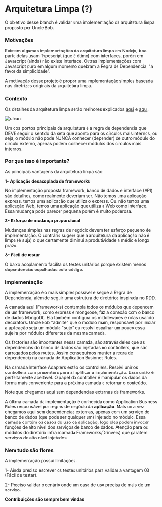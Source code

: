 # Arquitetura Limpa (?)

O objetivo desse branch é validar uma implementação da arquitetura limpa proposto por Uncle Bob.

### Motivações

Existem algumas implementações da arquitetura limpa em Nodejs, boa parte delas usam Typescript (que é ótimo) com interfaces, porém em Javascript (ainda) não existe interface. Outras implementações com Javascript puro em algum momento quebram a Regra de Dependencia, "a favor da simplicidade". 

A motivação desse projeto é propor uma implementação simples baseada nas diretrizes originais da arquitetura limpa.

### Contexto

Os detalhes da arquitetura limpa serão melhores explicados [aqui](https://www.youtube.com/watch?v=Nsjsiz2A9mg) e [aqui](https://blog.cleancoder.com/uncle-bob/2012/08/13/the-clean-architecture.html).

![clean](https://blog.cleancoder.com/uncle-bob/images/2012-08-13-the-clean-architecture/CleanArchitecture.jpg)


Um dos pontos principais da arquitetura é a regra de dependencia que DEVE seguir o sentido da seta que aponta para os círculos mais internos, ou seja, o módulo não pode NUNCA conhecer (depender) de outro módulo do círculo externo, apenas podem conhecer módulos dos círculos mais internos.

### Por que isso é importante?

As principais vantagens da arquitetura limpa são:

****1- Aplicação desacoplada de frameworks****

No implementação proposta framework, banco de dados e interface (API) são detalhes, como realmente deveriam ser. Não temos uma aplicação express, temos uma aplicação que utiliza o express. Ou, não temos uma aplicação Web, temos uma aplicação que utiliza a Web como interface. Essa mudança pode parecer pequena porém é muito poderosa.

****2- Esforço de mudança proporcional****

Mudanças simples nas regras de negócio devem ter esforço pequeno de implementação. O contrário sugere que a arquitetura da aplicação não é limpa (é suja) o que certamente diminui a produtividade a médio e longo prazo. 

****3- Fácil de testar****

O baixo acoplamento facilita os testes unitários porque existem menos dependencias espalhadas pelo código.


### Implementação

A implementação é o mais simples possível e segue a Regra de Dependencia, além de seguir uma estrutura de diretórios inspirada no DDD.

A camada azul (Frameworks) contempla todos os módulos que dependem de um framework, como express e mongoose, faz a conexão com o banco de dados MongoDb. Ela também configura os middlewares e rotas usando decorators. Uncle Bob "admite" que o módulo main, responsável por iniciar a aplicação seja um módulo "sujo" eu resolvi espalhar um pouco essa sujeira por módulos diferentes da mesma camada.

Os factories são importantes nessa camada, são através deles que as dependencias do banco de dados são injetadas no controllers, que são carregados pelos routes. Assim conseguimos manter a regra de dependencia na camada de Application Businnes Rules.

Na camada Interface Adapters estão os controllers. Resolvi unir os controllers com presenters para simplificar a implementação. Essa união é perfeitamente aceitável. O papel do controller é manipular os dados da forma mais conveniente para a próxima camada e retornar o conteúdo.

Note que chegamos aqui sem dependencias externas de frameworks.

A última camada da implementação é conhecida como Application Business Rules responsável por regras de negócio da **aplicação**. Mais uma vez chegamos aqui sem dependencias externas, apenas com um serviço de banco de dados (que pode ser qualquer um) injetado no módulo. Essa camada contém os casos de uso da aplicação, logo eles podem invocar funções de alto nível dos serviços de banco de dados. Atenção para os módulos do diretório infra (camada Frameworks/Drinvers) que garatem serviços de alto nível injetados.

### Nem tudo são flores

A implementação possui limitações. 

1- Ainda preciso escrever os testes unitários para validar a vantagem 03 (Fácil de testar).

2- Preciso validar o cenário onde um caso de uso precisa de mais de um serviço.


**Contribuições são sempre bem vindas**
